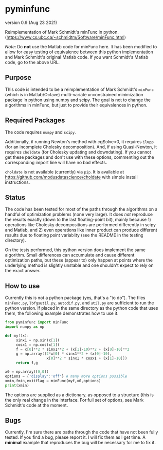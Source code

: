 # pyminfunc
version 0.9 (Aug 23 2021)

Reimplementation of Mark Schmidt's minFunc in python.
(https://www.cs.ubc.ca/~schmidtm/Software/minFunc.html)

*Note:* Do **not** use the Matlab code for minFunc here.  It has been modified 
to allow for easy testing of equivalence between this python implementation and Mark Schmidt's original Matlab code.  If you want Schmidt's Matlab code, go to the above URL.

## Purpose

This code is intended to be a reimplementation of Mark Schmidt's `minFunc` 
(which is in Matlab/Octave) multi-variate unconstrained minimization package
in python using numpy and scipy.  The goal is not to change the algorithms
in minFunc, but just to provide their equivalences in python.

## Required Packages

The code requires `numpy` and `scipy`.

Additionally, if running Newton's
method with cgSolve<0, it requires `ilupp` (for an incomplete Cholesky
decomposition).  And, if using Quasi-Newton, it requires `choldate`
(for Cholesky updating and downdating).  If you cannot get these packages and 
don't use with these options, commenting out the corresponding import line
will have no bad effects.

`choldate` is not available (currently) via `pip`.  It is available at
https://github.com/modusdatascience/choldate with simple install instructions.

## Status

The code has been tested for most of the paths through the algorithms on a handful of optimization problems (none very large).  It does *not* reproduce the results exactly (down to the last floating-point bit), mainly because 1) operations like Cholesky decompositions are performed differently in scipy and Matlab, and
2) even operations like inner product can produce different results due to floating point variablity (see the README in the testing directory).

On the tests performed, this python version does implement the same algorithm.  Small differences can accumulate and cause different optimization paths, but these (appear to) only happen at points where the underlying method is slightly unstable and one shouldn't expect to rely on the exact answer.

## How to use

Currently this is not a python package (yes, that's a "to do").  The files `minFunc.py`, `lbfgsutil.py`, `autodif.py`, and `util.py` are sufficient to run the python version.  If placed in the same directory as the python code that uses them, the following example demonstrates how to use it.

```python
from pyminfunc import minFunc
import numpy as np

def myf(x):
     sinx1 = np.sin(x[1])
     cosx1 = np.cos(x[1])
     f = x[0]**2 * sinx1**2 + (x[1]-10)**2 + (x[0]-10)**2
     g = np.array([2*x[0] * sinx1**2 + (x[0]-10),
                   x[0]**2 * sinx1 * cosx1 + (x[1]-10)])
     return f,g

x0 = np.array([0,0])
options = {'display':'off'} # many more options possible
xmin,fmin,exitflag = minFunc(myf,x0,options)
print(xmin)
```

The options are supplied as a dictionary, as opposed to a structure (this is the
only real change in the interface.  For full set of options, see Mark Schmidt's code at the moment.

## Bugs

Currently, I'm sure there are paths through the code that have not been fully tested.
If you find a bug, please report it.  I will fix them as I get time.  A **minimal** example that reproduces the bug will be necessary for me to fix it.
